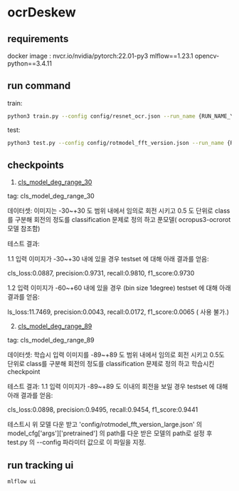 # ocrDeskew

## requirements
docker image : nvcr.io/nvidia/pytorch:22.01-py3
mlflow==1.23.1
opencv-python==3.4.11


## run command
train:
```bash
python3 train.py --config config/resnet_ocr.json --run_name {RUN_NAME_YOU_WANT}
```
test:
```bash
python3 test.py --config config/rotmodel_fft_version.json --run_name {RUN_NAME_YOU_WANT}
```

## checkpoints
1. [cls_model_deg_range_30](https://drive.google.com/file/d/1Q0mxqBSPREJYYjbcerorVv94v9pe2syC/view?usp=sharing)

tag: cls_model_deg_range_30

데이터셋: 이미지는 -30~+30 도 범위 내에서 임의로 회전 시키고 0.5 도 단위로 class를 구분해 회전의 정도를 classification 문제로 정의 하고 푼모델( ocropus3-ocrorot 모델 참조함)

테스트 결과:

1.1 입력 이미지가 -30~+30 내에 있을 경우 testset 에 대해 아래 결과를 얻음:

cls_loss:0.0887, precision:0.9731, recall:0.9810, f1_score:0.9730

1.2 입력 이미지가 -60~+60 내에 있을 경우 (bin size 1degree) testset 에 대해 아래 결과를 얻음:

ls_loss:11.7469, precision:0.0043, recall:0.0172, f1_score:0.0065 ( 사용 불가.)

2. [cls_model_deg_range_89](https://drive.google.com/file/d/1P_fj-hDsW4TJkUCo-jKMVQEPrTPsy7M0/view?usp=sharing)

tag: cls_model_deg_range_89

데이터셋: 학습시 입력 이미지를 -89~+89 도 범위 내에서 임의로 회전 시키고 0.5도 단위로 class를 구분해 회전의 정도를 classification 
문제로 정의 하고 학습시킨 checkpoint

테스트 결과:
1.1 입력 이미지가 -89~+89 도 이내의 회전을 보일 경우 testset 에 대해 아래 결과를 얻음:

cls_loss:0.0898, precision:0.9495, recall:0.9454, f1_score:0.9441

테스트시 위 모델 다운 받고 'config/rotmodel_fft_version_large.json' 의 model_cfg['args']['pretrained'] 의 path를 다운 받은 모델의 
path로 설정 후 test.py 의 --config 파라미터 값으로 이 파일을 지정.


## run tracking ui
```bash
mlflow ui
```